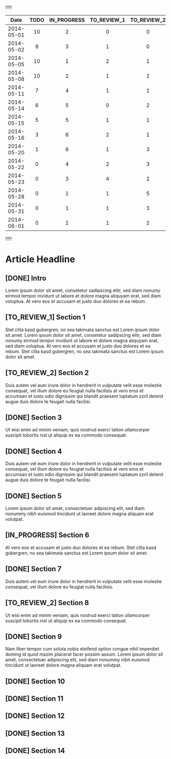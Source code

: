 <meta charset='utf-8'> 
<meta charset='utf-8'> 
<link type="text/css" rel="stylesheet" media="all" href="css/main.css">
<link rel="stylesheet" href="css/morris.css">
<script src="js/jquery-1.10.2.min.js"></script>
<script src="js/raphael-min.js"></script>
<script src="js/morris.min.js"></script>
<script src="js/statusdiagram.js"></script>


<div id="diagram-area" style="height: 250px;">

<!-- do not touch, the table is automatically updated via grunt -->
!!!!!

| Date       |TODO |IN_PROGRESS|TO_REVIEW_1|TO_REVIEW_2|DONE|
| :---------:|:---:|:---------:|:---------:|:---------:|:--:|
| 2014-05-01 | 10  | 2         | 0         | 0         | 0  |
| 2014-05-02 | 8   | 3         | 1         | 0         | 0  |
| 2014-05-05 | 10  | 1         | 2         | 1         | 0  |
| 2014-05-08 | 10  | 2         | 1         | 2         | 0  |
| 2014-05-11 | 7   | 4         | 1         | 1         | 2  |
| 2014-05-14 | 6   | 5         | 0         | 2         | 2  |
| 2014-05-15 | 5   | 5         | 1         | 1         | 3  |
| 2014-05-16 | 3   | 6         | 2         | 1         | 3  |
| 2014-05-20 | 1   | 6         | 1         | 3         | 4  |
| 2014-05-22 | 0   | 4         | 2         | 3         | 6  |
| 2014-05-23 | 0   | 3         | 4         | 2         | 6  |
| 2014-05-28 | 0   | 1         | 1         | 5         | 8  |
| 2014-05-31 | 0   | 1         | 1         | 3         | 10 |
| 2014-06-01 | 0  | 1         | 1       | 2  | 11  |
!!!!!


# Article Headline

## [DONE] Intro
Lorem ipsum dolor sit amet, consetetur sadipscing elitr, sed diam nonumy eirmod tempor invidunt ut labore et dolore magna aliquyam erat, sed diam voluptua. At vero eos et accusam et justo duo dolores et ea rebum. 


## [TO_REVIEW_1] Section 1 
Stet clita kasd gubergren, no sea takimata sanctus est Lorem ipsum dolor sit amet. Lorem ipsum dolor sit amet, consetetur sadipscing elitr, sed diam nonumy eirmod tempor invidunt ut labore et dolore magna aliquyam erat, sed diam voluptua. At vero eos et accusam et justo duo dolores et ea rebum. Stet clita kasd gubergren, no sea takimata sanctus est Lorem ipsum dolor sit amet.


## [TO_REVIEW_2] Section 2
Duis autem vel eum iriure dolor in hendrerit in vulputate velit esse molestie consequat, vel illum dolore eu feugiat nulla facilisis at vero eros et accumsan et iusto odio dignissim qui blandit praesent luptatum zzril delenit augue duis dolore te feugait nulla facilisi.


## [DONE] Section 3
Ut wisi enim ad minim veniam, quis nostrud exerci tation ullamcorper suscipit lobortis nisl ut aliquip ex ea commodo consequat. 


## [DONE] Section 4
Duis autem vel eum iriure dolor in hendrerit in vulputate velit esse molestie consequat, vel illum dolore eu feugiat nulla facilisis at vero eros et accumsan et iusto odio dignissim qui blandit praesent luptatum zzril delenit augue duis dolore te feugait nulla facilisi. 


## [DONE] Section 5
Lorem ipsum dolor sit amet, consectetuer adipiscing elit, sed diam nonummy nibh euismod tincidunt ut laoreet dolore magna aliquam erat volutpat. 


## [IN_PROGRESS] Section 6
At vero eos et accusam et justo duo dolores et ea rebum. Stet clita kasd gubergren, no sea takimata sanctus est Lorem ipsum dolor sit amet.


## [DONE] Section 7 
Duis autem vel eum iriure dolor in hendrerit in vulputate velit esse molestie consequat, vel illum dolore eu feugiat nulla facilisis.   


##  [TO_REVIEW_2] Section 8
Ut wisi enim ad minim veniam, quis nostrud exerci tation ullamcorper suscipit lobortis nisl ut aliquip ex ea commodo consequat.


## [DONE] Section 9
Nam liber tempor cum soluta nobis eleifend option congue nihil imperdiet doming id quod mazim placerat facer possim assum. Lorem ipsum dolor sit amet, consectetuer adipiscing elit, sed diam nonummy nibh euismod tincidunt ut laoreet dolore magna aliquam erat volutpat.

##  [DONE] Section 10


##  [DONE] Section 11


##  [DONE] Section 12


##  [DONE] Section 13


##  [DONE] Section 14

